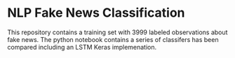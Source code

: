 # NLP Fake News Classification

This repository contains a training set with 3999 labeled observations about fake news.
The python notebook contains a series of classifers has been compared including an LSTM Keras implemenation.
